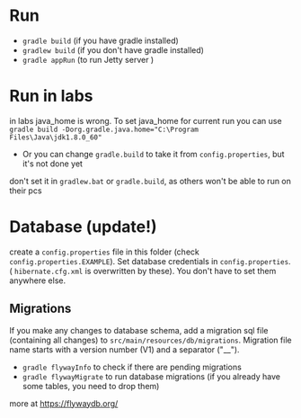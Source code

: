 # Run

- ```gradle build``` (if you have gradle installed)
- ```gradlew build``` (if you don't have gradle installed)
- ```gradle appRun``` (to run Jetty server )

# Run in labs

in labs java_home is wrong. To set java_home for current run you can use ``` gradle build -Dorg.gradle.java.home="C:\Program Files\Java\jdk1.8.0_60" ``` 

- Or you can change ```gradle.build``` to take it from ```config.properties```, but it's not done yet

don't set it in ```gradlew.bat``` or ```gradle.build```, as others won't be able to run on their pcs



# Database (update!)

create a ```config.properties``` file in this folder (check ```config.properties.EXAMPLE```). Set database credentials in ```config.properties```.( ```hibernate.cfg.xml``` is overwritten by these). You don't have to set them anywhere else. 


## Migrations

If you make any changes to database schema, add a migration sql file (containing all changes) to ```src/main/resources/db/migrations```. Migration file name starts with a version number (V1) and a separator ("__").

- ```gradle flywayInfo``` to check if there are pending migrations
- ```gradle flywayMigrate``` to run database migrations  (if you already have some tables, you need to drop them)

more at https://flywaydb.org/
